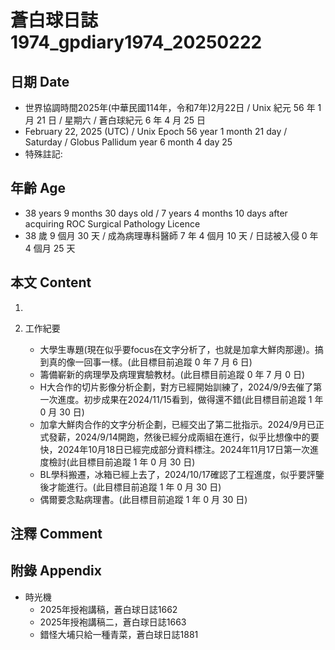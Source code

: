 [_metadata_:encoding]: - "utf-8"
[_metadata_:language]: - "zh-Hant-TW"
[_metadata_:fileformat]: - "markdown"
[_metadata_:MIME_type]: - "text/plain"
[_metadata_:markdown_version]: - "commonmark version 0.30"
[_metadata_:markdown_spec]: - "https://spec.commonmark.org/0.30/"

# 蒼白球日誌1974_gpdiary1974_20250222 #

## 日期 Date ##

* 世界協調時間2025年(中華民國114年，令和7年)2月22日 / Unix 紀元 56 年 1 月 21 日 / 星期六 / 蒼白球紀元 6 年 4 月 25 日
* February 22, 2025 (UTC) / Unix Epoch 56 year 1 month 21 day / Saturday / Globus Pallidum year 6 month 4 day 25
* 特殊註記:

## 年齡 Age ##

* 38 years 9 months 30 days old / 7 years 4 months 10 days after acquiring ROC Surgical Pathology Licence
* 38 歲 9 個月 30 天 / 成為病理專科醫師 7 年 4 個月 10 天 / 日誌被入侵 0 年 4 個月 25 天

## 本文 Content ##

1. 

2. 工作紀要

    - 大學生專題(現在似乎要focus在文字分析了，也就是加拿大鮮肉那邊)。搞到真的像一回事一樣。(此目標目前追蹤 0 年 7 月 6 日)
    - 籌備嶄新的病理學及病理實驗教材。(此目標目前追蹤 0 年 7 月 0 日)
    - H大合作的切片影像分析企劃，對方已經開始訓練了，2024/9/9去催了第一次進度。初步成果在2024/11/15看到，做得還不錯(此目標目前追蹤 1 年 0 月 30 日)
    - 加拿大鮮肉合作的文字分析企劃，已經交出了第二批指示。2024/9月已正式發薪，2024/9/14開跑，然後已經分成兩組在進行，似乎比想像中的要快，2024年10月18日已經完成部分資料標注。2024年11月17日第一次進度檢討(此目標目前追蹤 1 年 0 月 30 日)
    - BL學科搬遷，冰箱已經上去了，2024/10/17確認了工程進度，似乎要評鑒後才能進行。(此目標目前追蹤 1 年 0 月 30 日)
    - 偶爾要念點病理書。(此目標目前追蹤 1 年 0 月 30 日)

## 注釋 Comment ##


## 附錄 Appendix ##

* 時光機
    - 2025年授袍講稿，蒼白球日誌1662
    - 2025年授袍講稿二，蒼白球日誌1663
    - 錯怪大埔只給一種青菜，蒼白球日誌1881
